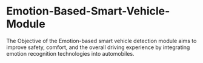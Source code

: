 # Emotion-Based-Smart-Vehicle-Module
The Objective of the Emotion-based smart vehicle detection module aims to improve safety, comfort, and the overall driving experience by integrating emotion recognition technologies into automobiles. 
